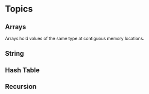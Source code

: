 # Topics

## Arrays

Arrays hold values of the same type at contiguous memory locations.

## String

## Hash Table

## Recursion
